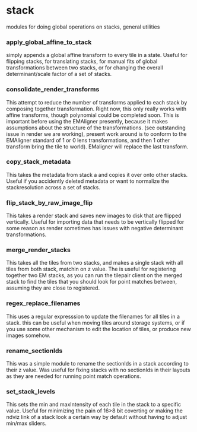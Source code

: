 # stack
modules for doing global operations on stacks, general utilities

### apply_global_affine_to_stack
simply appends a global affine transform to every tile in a state.  Useful for flipping stacks,  for translating stacks,  for manual fits of global transformations between two stacks, or for changing the overall determinant/scale factor of a set of stacks.

### consolidate_render_transforms
This attempt to reduce the number of transforms applied to each stack by composing together transformation.  Right now, this only really works with affine transforms, though polynomial could be completed soon.  This is important before using the EMAligner presently, because it makes assumptions about the structure of the transformations.  (see outstanding issue in render we are working), present work around is to oonform to the EMAligner standard of 1 or 0 lens transformations, and then 1 other transform bring the tile to world).  EMaligner will replace the last transform.

### copy_stack_metadata 
This takes the metadata from stack a and copies it over onto other stacks.  Useful if you accidently deleted metadata or want to normalize the stackresolution across a set of stacks.

### flip_stack_by_raw_image_flip
This takes a render stack and saves new images to disk that are flipped vertically.  Useful for importing data that needs to be vertically flipped for some reason as render sometimes has issues with negative determinant transformations.

### merge_render_stacks
This takes all the tiles from two stacks, and makes a single stack with all tiles from both stack, matchin on z value.  The is useful for registering together two EM stacks, as you can run the tilepair client on the merged stack to find the tiles that you should look for point matches between, assuming they are close to registered.

### regex_replace_filenames
This uses a regular expresssion to update the filenames for all tiles in a stack. this can be useful when moving tiles around storage systems, or if you use some other mechanism to edit the location of tiles, or produce new images somehow.

### rename_sectionIds
This was a simple module to rename the sectionIds in a stack according to their z value.  Was useful for fixing stacks with no sectionIds in their layouts as they are needed for running point match operations.

### set_stack_levels
This sets the min and maxIntensity of each tile in the stack to a specific value.  Useful for minimizing the pain of 16>8 bit coverting or making the ndviz link of a stack look a certain way by default without having to adjust min/max sliders.
